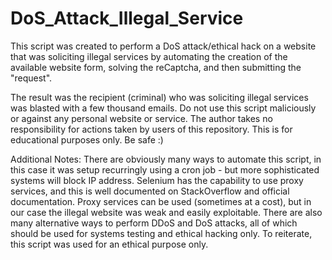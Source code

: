 # DoS_Attack_Illegal_Service

This script was created to perform a DoS attack/ethical hack on a website that was soliciting illegal services
by automating the creation of the available website form, solving the reCaptcha, and then submitting the "request".

The result was the recipient (criminal) who was soliciting illegal services was blasted with a few thousand
emails. Do not use this script maliciously or against any personal website or service. The author takes no 
responsibility for actions taken by users of this repository. This is for educational purposes only. Be safe :)

Additional Notes: There are obviously many ways to automate this script, in this case it was setup recurringly using a cron
job - but more sophisticated systems will block IP address. Selenium has the capability to use proxy services, and this is
well documented on StackOverflow and official documentation. Proxy services can be used (sometimes at a cost),
but in our case the illegal website was weak and easily exploitable. There are also many alternative ways to perform
DDoS and DoS attacks, all of which should be used for systems testing and ethical hacking only. To reiterate, this
script was used for an ethical purpose only.
